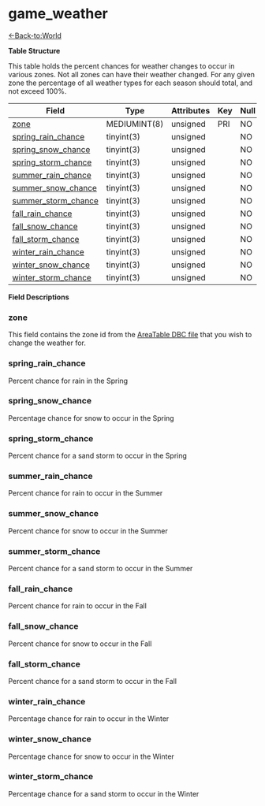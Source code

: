 # game\_weather

[<-Back-to:World](database-world.md)

**Table Structure**

This table holds the percent chances for weather changes to occur in various zones. Not all zones can have their weather changed. For any given zone the percentage of all weather types for each season should total, and not exceed 100%.

| Field                     | Type         | Attributes | Key | Null | Default | Extra | Comment |
|---------------------------|--------------|------------|-----|------|---------|-------|---------|
| [zone][1]                 | MEDIUMINT(8) | unsigned   | PRI | NO   |         |       |         |
| [spring_rain_chance][2]   | tinyint(3)   | unsigned   |     | NO   |         |       |         |
| [spring_snow_chance][3]   | tinyint(3)   | unsigned   |     | NO   |         |       |         |
| [spring_storm_chance][4]  | tinyint(3)   | unsigned   |     | NO   |         |       |         |
| [summer_rain_chance][5]   | tinyint(3)   | unsigned   |     | NO   |         |       |         |
| [summer_snow_chance][6]   | tinyint(3)   | unsigned   |     | NO   |         |       |         |
| [summer_storm_chance][7]  | tinyint(3)   | unsigned   |     | NO   |         |       |         |
| [fall_rain_chance][8]     | tinyint(3)   | unsigned   |     | NO   |         |       |         |
| [fall_snow_chance][9]     | tinyint(3)   | unsigned   |     | NO   |         |       |         |
| [fall_storm_chance][10]   | tinyint(3)   | unsigned   |     | NO   |         |       |         |
| [winter_rain_chance][11]  | tinyint(3)   | unsigned   |     | NO   |         |       |         |
| [winter_snow_chance][12]  | tinyint(3)   | unsigned   |     | NO   |         |       |         |
| [winter_storm_chance][13] | tinyint(3)   | unsigned   |     | NO   |         |       |         |

[1]: #zone
[2]: #spring_rain_chance
[3]: #spring_snow_chance
[4]: #spring_storm_chance
[5]: #summer_rain_chance
[6]: #summer_snow_chance
[7]: #summer_storm_chance
[8]: #fall_rain_chance
[9]: #fall_snow_chance
[10]: #fall_storm_chance
[11]: #winter_rain_chance
[12]: #winter_snow_chance
[13]: #winter_storm_chance

**Field Descriptions**

### zone

This field contains the zone id from the [AreaTable DBC file](AreaTable) that you wish to change the weather for.

### spring\_rain\_chance

Percent chance for rain in the Spring

### spring\_snow\_chance

Percentage chance for snow to occur in the Spring

### spring\_storm\_chance

Percent chance for a sand storm to occur in the Spring

### summer\_rain\_chance

Percent chance for rain to occur in the Summer

### summer\_snow\_chance

Percent chance for snow to occur in the Summer

### summer\_storm\_chance

Percent chance for a sand storm to occur in the Summer

### fall\_rain\_chance

Percent chance for rain to occur in the Fall

### fall\_snow\_chance

Percent chance for snow to occur in the Fall

### fall\_storm\_chance

Percent chance for a sand storm to occur in the Fall

### winter\_rain\_chance

Percentage chance for rain to occur in the Winter

### winter\_snow\_chance

Percentage chance for snow to occur in the Winter

### winter\_storm\_chance

Percentage chance for a sand storm to occur in the Winter
